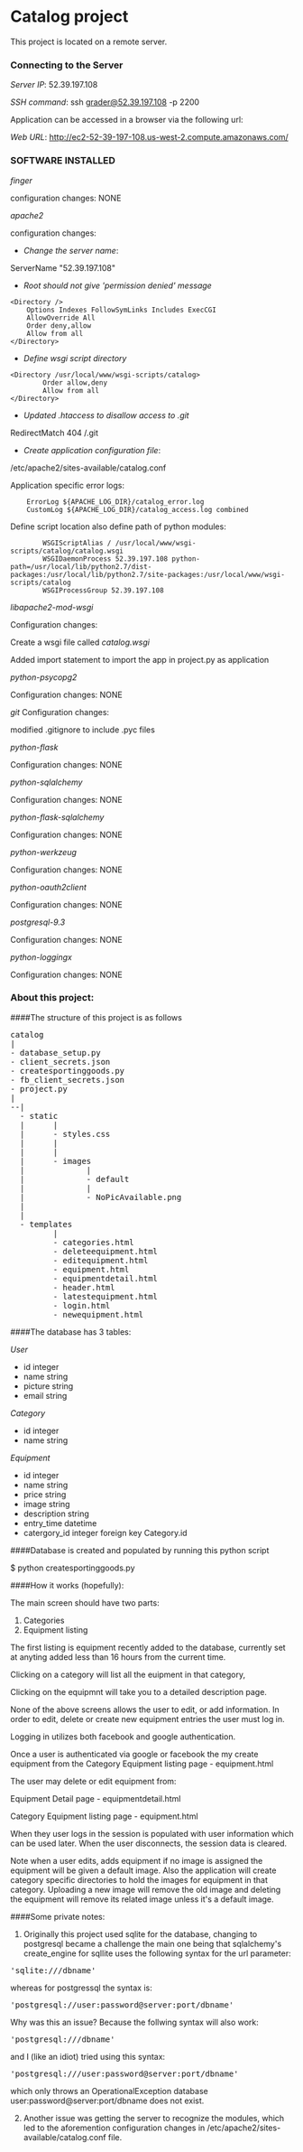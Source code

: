 # Catalog project
This project is located on a remote server.


### Connecting to the Server
*Server IP*: 52.39.197.108

*SSH command*: ssh grader@52.39.197.108 -p 2200

Application can be accessed in a browser via the following url:

*Web URL*: http://ec2-52-39-197-108.us-west-2.compute.amazonaws.com/

### SOFTWARE INSTALLED
*finger*

configuration changes: NONE

*apache2*

configuration changes:

* *Change the server name*:

ServerName "52.39.197.108"

* *Root should not give 'permission denied' message*
```
<Directory />
    Options Indexes FollowSymLinks Includes ExecCGI
    AllowOverride All
    Order deny,allow
    Allow from all
</Directory>
```
     
* *Define wsgi script directory*
```
<Directory /usr/local/www/wsgi-scripts/catalog>
        Order allow,deny
        Allow from all
</Directory>
```
* *Updated .htaccess to disallow access to .git*

RedirectMatch 404 /\.git

* *Create application configuration file*: 
 
/etc/apache2/sites-available/catalog.conf

Application specific error logs:
```
	ErrorLog ${APACHE_LOG_DIR}/catalog_error.log
	CustomLog ${APACHE_LOG_DIR}/catalog_access.log combined
```

Define script location also define path of python modules:
```
        WSGIScriptAlias / /usr/local/www/wsgi-scripts/catalog/catalog.wsgi
        WSGIDaemonProcess 52.39.197.108 python-path=/usr/local/lib/python2.7/dist-packages:/usr/local/lib/python2.7/site-packages:/usr/local/www/wsgi-scripts/catalog
        WSGIProcessGroup 52.39.197.108
```

*libapache2-mod-wsgi*

Configuration changes:

Create a wsgi file called *catalog.wsgi* 

Added import statement to import the app in project.py as application

*python-psycopg2*

Configuration changes: NONE

*git*
Configuration changes:

modified .gitignore to include .pyc files

*python-flask*

Configuration changes: NONE

*python-sqlalchemy*

Configuration changes: NONE

*python-flask-sqlalchemy*

Configuration changes: NONE

*python-werkzeug*

Configuration changes: NONE

*python-oauth2client*

Configuration changes: NONE

*postgresql-9.3*

Configuration changes: NONE

*python-loggingx*

Configuration changes: NONE



### About this project:

####The structure of this project is as follows
<pre>
catalog
|
- database_setup.py
- client_secrets.json
- createsportinggoods.py
- fb_client_secrets.json
- project.py
|
--|
  - static
  |      |
  |      - styles.css
  |      |
  |      |
  |      - images
  |             |
  |             - default
  |             |
  |             - NoPicAvailable.png
  |
  |
  - templates
         |
         - categories.html
         - deleteequipment.html
         - editequipment.html
         - equipment.html
         - equipmentdetail.html
         - header.html
         - latestequipment.html
         - login.html
         - newequipment.html
</pre>

####The database has 3 tables:

*User*
- id      integer
- name    string
- picture string
- email   string

*Category*
- id      integer
- name    string

*Equipment*
- id      integer
- name    string
- price   string
- image   string
- description string
- entry_time  datetime
- catergory_id integer foreign key Category.id

####Database is created and populated by running this python script

$ python createsportinggoods.py


####How it works (hopefully):

The main screen should have two parts:
1. Categories
2. Equipment listing

The first listing is equipment recently added to the database, currently set at anyting added less than 16 hours from the current time.

Clicking on a category will list all the euipment in that category, 

Clicking on the equipmnt will take you to a detailed description page.

None of the above screens allows the user to edit, or add information. In order to edit, delete or create new equipment entries the user must log in.

Logging in utilizes both facebook and google authentication.

Once a user is authenticated via google or facebook the my create equipment from the Category Equipment listing page - equipment.html

The user may delete or edit equipment from:

Equipment Detail page - equipmentdetail.html

Category Equipment listing page - equipment.html

When they user logs in the session is populated with user information which can be used later. When the user disconnects, the session data is cleared.

Note when a user edits, adds equipment if no image is assigned the equipment will be given a default image. Also the application will create category specific directories to hold the images for equipment in that category. Uploading a new image will remove the old image and deleting the equipment will remove its related image unless it's a default image.


####Some private notes:

1. Originally this project used sqlite for the database, changing to postgresql became a challenge the main one being
that sqlalchemy's create_engine for sqllite uses the following syntax for the url parameter:

<pre>
'sqlite:///dbname'
</pre>

whereas for postgressql the syntax is:

<pre>
'postgresql://user:password@server:port/dbname'
</pre>

Why was this an issue? Because the follwing syntax will also work:

<pre>
'postgresql:///dbname'
</pre>

and I (like an idiot) tried using this syntax:
<pre>
'postgresql:///user:password@server:port/dbname'
</pre>

which only throws an OperationalException database user:password@server:port/dbname does not exist.

2. Another issue was getting the server to recognize the modules, which led to the aforemention configuration changes in 
/etc/apache2/sites-available/catalog.conf file.
